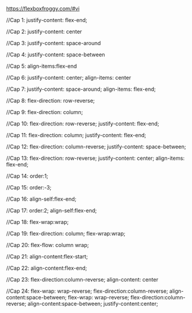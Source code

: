 https://flexboxfroggy.com/#vi

//Cap 1:
justify-content: flex-end;

//Cap 2:
justify-content: center

//Cap 3:
justify-content: space-around

//Cap 4:
justify-content: space-between

//Cap 5:
align-items:flex-end

//Cap 6:
justify-content: center;
align-items: center

//Cap 7:
justify-content: space-around;
align-items: flex-end;

//Cap 8:
flex-direction: row-reverse;

//Cap 9:
flex-direction: column;

//Cap 10:
flex-direction: row-reverse;
justify-content: flex-end;

//Cap 11:
flex-direction: column;
justify-content: flex-end;

//Cap 12:
flex-direction: column-reverse;
justify-content: space-between;

//Cap 13:
flex-direction: row-reverse;
justify-content: center;
align-items: flex-end;

//Cap 14:
order:1;

//Cap 15:
order:-3;

//Cap 16:
align-self:flex-end;

//Cap 17:
order:2;
align-self:flex-end;

//Cap 18:
flex-wrap:wrap;

//Cap 19:
flex-direction: column;
flex-wrap:wrap;

//Cap 20:
flex-flow: column wrap;

//Cap 21:
align-content:flex-start;

//Cap 22:
align-content:flex-end;

//Cap 23:
flex-direction:column-reverse;
align-content: center

//Cap 24:
flex-wrap: wrap-reverse;
flex-direction:column-reverse;
align-content:space-between;
flex-wrap: wrap-reverse;
flex-direction:column-reverse;
align-content:space-between;
justify-content:center;